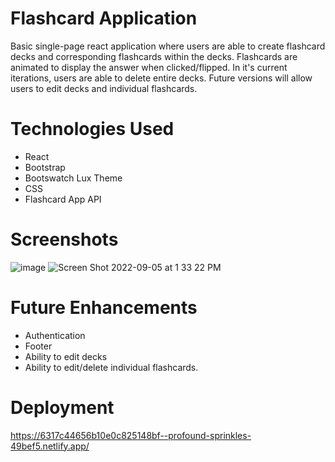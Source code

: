 # Flashcard Application

Basic single-page react application where users are able to create flashcard decks and corresponding flashcards within the decks.  Flashcards are animated to display the answer when clicked/flipped. In it's current iterations, users are able to delete entire decks. Future versions will allow users to edit decks and individual flashcards. 


# Technologies Used
- React
- Bootstrap
- Bootswatch Lux Theme
- CSS
- Flashcard App API


# Screenshots
![image](https://user-images.githubusercontent.com/30585039/188510132-4d4b21a5-8acb-4445-a587-36df1b5618e8.png)
![Screen Shot 2022-09-05 at 1 33 22 PM](https://user-images.githubusercontent.com/30585039/188510147-9e025cb6-89ed-4952-9b3d-99310a3dc815.png)


# Future Enhancements
- Authentication 
- Footer
- Ability to edit decks
- Ability to edit/delete individual flashcards. 

# Deployment 
https://6317c44656b10e0c825148bf--profound-sprinkles-49bef5.netlify.app/
